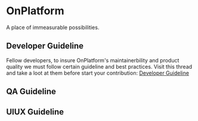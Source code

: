 
# OnPlatform

A place of immeasurable possibilities.


## Developer Guideline

Fellow developers, to insure OnPlatform's maintainerbility and product quality we must follow certain guideline and best practices. Visit this thread and take a loot at them before start your contribution: [Developer Guideline](https://github.com/On-Platform/OnPlatform/blob/master/Wiki/Genaral/DEVELOPERGUIDE.md)

## QA Guideline

## UIUX Guideline
